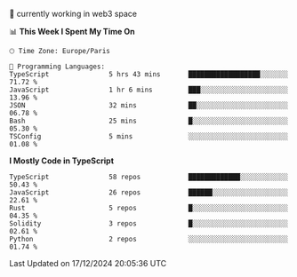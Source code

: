 🔭 currently working in web3 space

<!--START_SECTION:waka-->
📊 **This Week I Spent My Time On** 

```text
🕑︎ Time Zone: Europe/Paris

💬 Programming Languages: 
TypeScript               5 hrs 43 mins       ██████████████████░░░░░░░   71.72 % 
JavaScript               1 hr 6 mins         ███░░░░░░░░░░░░░░░░░░░░░░   13.96 % 
JSON                     32 mins             ██░░░░░░░░░░░░░░░░░░░░░░░   06.78 % 
Bash                     25 mins             █░░░░░░░░░░░░░░░░░░░░░░░░   05.30 % 
TSConfig                 5 mins              ░░░░░░░░░░░░░░░░░░░░░░░░░   01.08 % 
```

**I Mostly Code in TypeScript** 

```text
TypeScript               58 repos            █████████████░░░░░░░░░░░░   50.43 % 
JavaScript               26 repos            ██████░░░░░░░░░░░░░░░░░░░   22.61 % 
Rust                     5 repos             █░░░░░░░░░░░░░░░░░░░░░░░░   04.35 % 
Solidity                 3 repos             █░░░░░░░░░░░░░░░░░░░░░░░░   02.61 % 
Python                   2 repos             ░░░░░░░░░░░░░░░░░░░░░░░░░   01.74 % 
```




 Last Updated on 17/12/2024 20:05:36 UTC
<!--END_SECTION:waka-->
